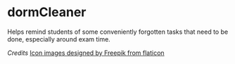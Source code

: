 # dormCleaner

Helps remind students of some conveniently forgotten tasks that need to be done, especially around exam time.

*Credits*
<a href="http://www.flaticon.com">Icon images designed by Freepik from flaticon</a>

